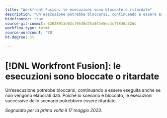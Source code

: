 ```yaml
---
title: "Workfront Fusion: le esecuzioni sono bloccate o ritardate"
description: "Un’esecuzione potrebbe bloccarsi, continuando a essere eseguita anche se non vengono elaborati dati. Poiché lo scenario è bloccato, le esecuzioni successive di tale scenario potrebbero essere ritardate."
hidefromtoc: true
source-git-commit: 62628913e03cf9548d75a544e5ec4c7f846a52dd
workflow-type: tm+mt
source-wordcount: '70'
ht-degree: 5%

---
```



# [!DNL Workfront Fusion]: le esecuzioni sono bloccate o ritardate

Un’esecuzione potrebbe bloccarsi, continuando a essere eseguita anche se non vengono elaborati dati. Poiché lo scenario è bloccato, le esecuzioni successive dello scenario potrebbero essere ritardate.

_Segnalato per la prima volta il 17 maggio 2023._

